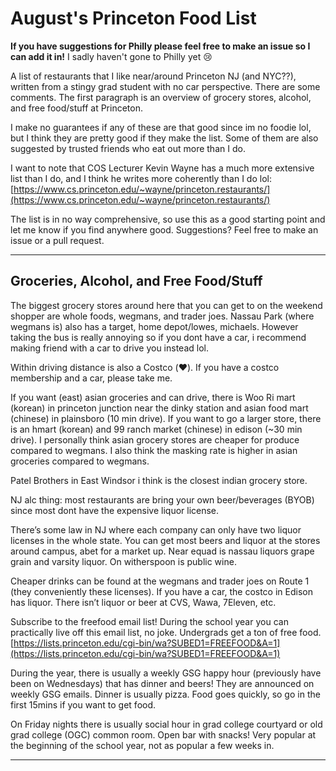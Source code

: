 # August's Princeton Food List

**If you have suggestions for Philly please feel free to make an issue so I can add it in!** I sadly haven't gone to Philly yet :cry:

A list of restaurants that I like near/around Princeton NJ (and NYC??), written from a stingy grad student with no car perspective. There are some comments. The first paragraph is an overview of grocery stores, alcohol, and free food/stuff at Princeton.

I make no guarantees if any of these are that good since im no foodie lol, but I think they are pretty good if they make the list. Some of them are also suggested by trusted friends who eat out more than I do.

I want to note that COS Lecturer Kevin Wayne has a much more extensive list than I do, and I think he writes more coherently than I do lol: [https://www.cs.princeton.edu/~wayne/princeton.restaurants/](https://www.cs.princeton.edu/~wayne/princeton.restaurants/)

The list is in no way comprehensive, so use this as a good starting point and let me know if you find anywhere good. Suggestions? Feel free to make an issue or a pull request.


---
## Groceries, Alcohol, and Free Food/Stuff

The biggest grocery stores around here that you can get to on the weekend shopper are whole foods, wegmans, and trader joes. Nassau Park (where wegmans is) also has a target, home depot/lowes, michaels. However taking the bus is really annoying so if you dont have a car, i recommend making friend with a car to drive you instead lol.

Within driving distance is also a Costco (:heart:). If you have a costco membership and a car, please take me.

If you want (east) asian groceries and can drive, there is Woo Ri mart (korean) in princeton junction near the dinky station and asian food mart (chinese) in plainsboro (10 min drive). If you want to go a larger store, there is an hmart (korean) and 99 ranch market (chinese) in edison (~30 min drive). I personally think asian grocery stores are cheaper for produce compared to wegmans. I also think the masking rate is higher in asian groceries compared to wegmans.

Patel Brothers in East Windsor i think is the closest indian grocery store.

NJ alc thing: most restaurants are bring your own beer/beverages (BYOB) since most dont have the expensive liquor license. 

There’s some law in NJ where each company can only have two liquor licenses in the whole state. You can get most beers and liquor at the stores around campus, abet for a market up. Near equad is nassau liquors grape grain and varsity liquor. On witherspoon is public wine. 

Cheaper drinks can be found at the wegmans and trader joes on Route 1 (they conveniently these licenses). If you have a car, the costco in Edison has liquor. There isn’t liquor or beer at CVS, Wawa, 7Eleven,  etc. 

Subscribe to the freefood email list! During the school year you can practically live off this email list, no joke. Undergrads get a ton of free food.
[https://lists.princeton.edu/cgi-bin/wa?SUBED1=FREEFOOD&A=1](https://lists.princeton.edu/cgi-bin/wa?SUBED1=FREEFOOD&A=1)

During the year, there is usually a weekly GSG happy hour (previously have been on Wednesdays) that has dinner and beers! They are announced on weekly GSG emails. Dinner is usually pizza. Food goes quickly, so go in the first 15mins if you want to get food.

On Friday nights there is usually social hour in grad college courtyard or old grad college (OGC) common room. Open bar with snacks! Very popular at the beginning of the school year, not as popular a few weeks in. 

---
